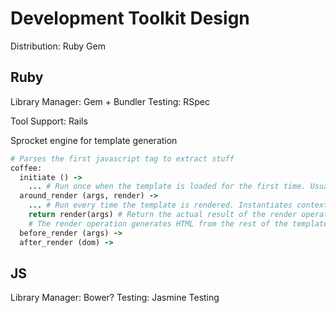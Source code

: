 # Development Toolkit Design

Distribution: Ruby Gem

## Ruby
  Library Manager: Gem + Bundler
  Testing: RSpec

  Tool Support: Rails

  Sprocket engine for template generation

```ruby
# Parses the first javascript tag to extract stuff
coffee:
  initiate () ->
    ... # Run once when the template is loaded for the first time. Usually populates context
  around_render (args, render) ->
    ... # Run every time the template is rendered. Instantiates context. All args 
    return render(args) # Return the actual result of the render operation
    # The render operation generates HTML from the rest of the template
  before_render (args) ->
  after_render (dom) ->
```

## JS
  Library Manager: Bower?
  Testing: Jasmine Testing
